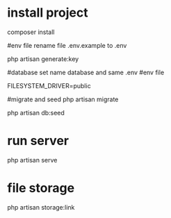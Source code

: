 # install project

composer install 

#env file
rename file .env.example to .env

php artisan generate:key

#database 
set name database and same .env
#env file 

FILESYSTEM_DRIVER=public 

#migrate and seed 
php artisan migrate 

php artisan db:seed

# run server 
php artisan serve 

# file storage 

php artisan storage:link


